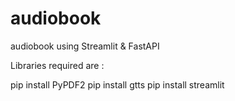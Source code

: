 # audiobook
audiobook using Streamlit &amp; FastAPI

Libraries required are :

pip install PyPDF2
pip install gtts
pip install streamlit
